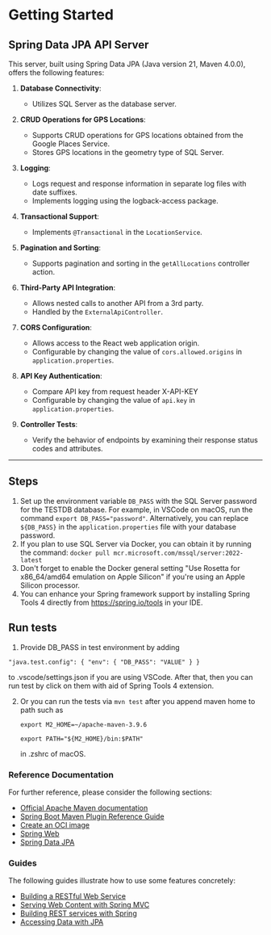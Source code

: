 # Getting Started

## Spring Data JPA API Server

This server, built using Spring Data JPA (Java version 21, Maven 4.0.0), offers the following features:

1. **Database Connectivity**: 
   - Utilizes SQL Server as the database server.

2. **CRUD Operations for GPS Locations**:
   - Supports CRUD operations for GPS locations obtained from the Google Places Service.
   - Stores GPS locations in the geometry type of SQL Server.

3. **Logging**:
   - Logs request and response information in separate log files with date suffixes.
   - Implements logging using the logback-access package.

4. **Transactional Support**:
   - Implements `@Transactional` in the `LocationService`.

5. **Pagination and Sorting**:
   - Supports pagination and sorting in the `getAllLocations` controller action.

6. **Third-Party API Integration**:
   - Allows nested calls to another API from a 3rd party.
   - Handled by the `ExternalApiController`.

7. **CORS Configuration**:
   - Allows access to the React web application origin.
   - Configurable by changing the value of `cors.allowed.origins` in `application.properties`.

8. **API Key Authentication**:
   - Compare API key from request header X-API-KEY
   - Configurable by changing the value of `api.key` in `application.properties`.

8. **Controller Tests**:
   - Verify the behavior of endpoints by examining their response status codes and attributes.

---

## Steps

1. Set up the environment variable `DB_PASS` with the SQL Server password for the TESTDB database. For example, in VSCode on macOS, run the command `export DB_PASS="password"`. Alternatively, you can replace `${DB_PASS}` in the `application.properties` file with your database password.
2. If you plan to use SQL Server via Docker, you can obtain it by running the command: `docker pull mcr.microsoft.com/mssql/server:2022-latest`
3. Don't forget to enable the Docker general setting "Use Rosetta for x86_64/amd64 emulation on Apple Silicon" if you're using an Apple Silicon processor.
4. You can enhance your Spring framework support by installing Spring Tools 4 directly from https://spring.io/tools in your IDE.

## Run tests
1. Provide DB_PASS in test environment by adding

  `"java.test.config": {
    "env": {
      "DB_PASS": "VALUE"
    }
  }`

  to .vscode/settings.json if you are using VSCode.
  After that, then you can run test by click on them with aid of Spring Tools 4 extension.

2. Or you can run the tests via `mvn test` after you append maven home to path such as
   
   `export M2_HOME=~/apache-maven-3.9.6`

   `export PATH="${M2_HOME}/bin:$PATH"`
   
   in .zshrc of macOS.

### Reference Documentation
For further reference, please consider the following sections:

* [Official Apache Maven documentation](https://maven.apache.org/guides/index.html)
* [Spring Boot Maven Plugin Reference Guide](https://docs.spring.io/spring-boot/docs/3.2.5/maven-plugin/reference/html/)
* [Create an OCI image](https://docs.spring.io/spring-boot/docs/3.2.5/maven-plugin/reference/html/#build-image)
* [Spring Web](https://docs.spring.io/spring-boot/docs/3.2.5/reference/htmlsingle/index.html#web)
* [Spring Data JPA](https://docs.spring.io/spring-boot/docs/3.2.5/reference/htmlsingle/index.html#data.sql.jpa-and-spring-data)

### Guides
The following guides illustrate how to use some features concretely:

* [Building a RESTful Web Service](https://spring.io/guides/gs/rest-service/)
* [Serving Web Content with Spring MVC](https://spring.io/guides/gs/serving-web-content/)
* [Building REST services with Spring](https://spring.io/guides/tutorials/rest/)
* [Accessing Data with JPA](https://spring.io/guides/gs/accessing-data-jpa/)
